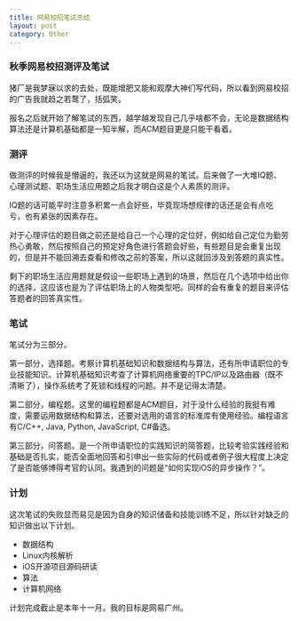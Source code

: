 ```yaml
---
title: 网易校招笔试总结
layout: post
category: Other
---
```


### 秋季网易校招测评及笔试

猪厂是我梦寐以求的去处，既能增肥又能和观摩大神们写代码，所以看到网易校招的广告我就趋之若鹜了，括弧笑。

报名之后就开始了解笔试的东西，越学越发现自己几乎啥都不会，无论是数据结构算法还是计算机基础都是一知半解，而ACM题目更是只能干看着。

### 测评

做测评的时候我是懵逼的，我还以为这就是网易的笔试。后来做了一大堆IQ题、心理测试题、职场生活应用题之后我才明白这是个人素质的测评。

IQ题的话可能平时注意多积累一点会好些，毕竟现场想规律的话还是会有点吃亏，也有紧张的因素存在。

对于心理评估的题目做之前还是给自己一个心理的定位好，例如给自己定位为勤劳热心勇敢，然后按照自己的预定好角色进行答题会好些，有些题目是会重复出现的，但是并不能回溯去查看和修改之前的答案，所以这就回涉及到答题的真实性。

剩下的职场生活应用题就是假设一些职场上遇到的场景，然后在几个选项中给出你的选择，这应该也是为了评估职场上的人物类型吧。同样的会有重复的题目来评估答题者的回答真实性。

### 笔试

笔试分为三部分。

第一部分，选择题。考察计算机基础知识和数据结构与算法，还有所申请职位的专业技能知识。计算机基础知识考查了计算机网络重要的TPC/IP以及路由器（既不清晰了），操作系统考了死锁和线程的问题。并不是记得太清楚。

第二部分，编程题。这里的编程题都是ACM题目，对于没什么经验的我挺有难度，需要运用数据结构和算法，还要对选用的语言的标准库有使用经验。编程语言有C/C++, Java, Python, JavaScript, C#备选。

第三部分，问答题。是一个所申请职位的实践知识的简答题，比较考验实践经验和基础是否扎实，能否全面地回答和引申出一些实际的代码或者例子很大程度上决定了是否能够博得考官的认同。我遇到的问题是“如何实现iOS的异步操作？”。

### 计划

这次笔试的失败显而易见是因为自身的知识储备和技能训练不足，所以针对缺乏的知识做出以下计划。

* 数据结构
* Linux内核解析
* iOS开源项目源码研读
* 算法
* 计算机网络

计划完成截止是本年十一月。我的目标是网易广州。